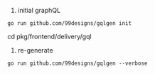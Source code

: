 1. initial graphQL
```
go run github.com/99designs/gqlgen init
```

cd pkg/frontend/delivery/gql

1. re-generate
```
go run github.com/99designs/gqlgen --verbose
```